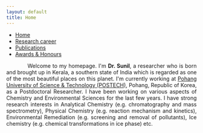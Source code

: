 ```yaml
---
layout: default
title: Home
---
```


<style>
    tab1 { padding-left: 4em; }
</style>

* <a href="https://sunilpaulmathew.github.io/">Home</a>
* <a href="https://sunilpaulmathew.github.io/research/">Research career</a>
* <a href="https://sunilpaulmathew.github.io/publications/">Publications</a>
* <a href="https://sunilpaulmathew.github.io/awards/">Awards & Honours</a>

<p style="text-align: justify;"><tab1>Welcome to my homepage. I'm <strong>Dr. Sunil</strong>, a researcher who is born and brought up in Kerala, a southern state of India which is regarded as one of the most beautiful places on this planet. I'm currently working at <a href="http://www.postech.ac.kr/eng/" target="_blank">Pohang University of Science & Technology (POSTECH)</a>, Pohang, Republic of Korea, as a Postdoctoral Researcher. I have been working on various aspects of Chemistry and Environmental Sciences for the last few years. I have strong research interests in Analytical Chemistry (e.g. chromatography and mass spectrometry), Physical Chemistry (e.g. reaction mechanism and kinetics), Environmental Remediation (e.g. screening and removal of pollutants), Ice chemistry (e.g. chemical transformations in ice phase) etc.</tab1></p>
